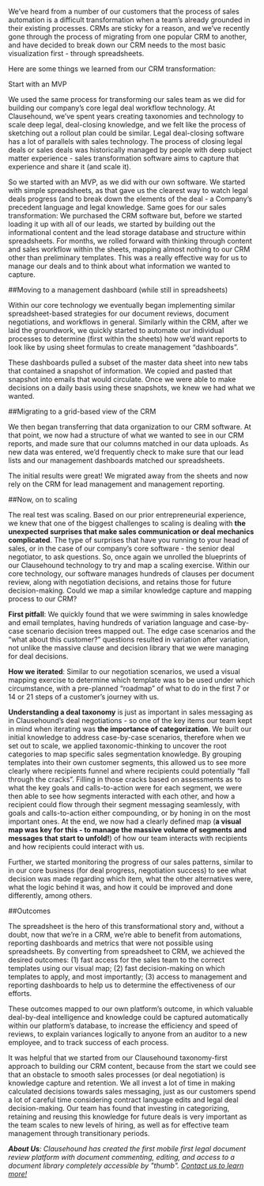 We’ve heard from a number of our customers that the process of sales automation is a difficult transformation when a team’s already grounded in their existing processes. CRMs are sticky for a reason, and we’ve recently gone through the process of migrating from one popular CRM to another, and have decided to break down our CRM needs to the most basic visualization first - through spreadsheets.   

Here are some things we learned from our CRM transformation:

Start with an MVP

We used the same process for transforming our sales team as we did for building our company’s core legal deal workflow technology. At Clausehound, we’ve spent years creating taxonomies and technology to scale deep legal, deal-closing knowledge, and we felt like the process of sketching out a rollout plan could be similar. Legal deal-closing software has a lot of parallels with sales technology. The process of closing legal deals or sales deals was historically managed by people with deep subject matter experience - sales transformation software aims to capture that experience and share it (and scale it). 

So we started with an MVP, as we did with our own software. We started with simple spreadsheets, as that gave us the clearest way to watch legal deals progress (and to break down the elements of the deal - a Company’s precedent language and legal knowledge. Same goes for our sales transformation: We purchased the CRM software but, before we started loading it up with all of our leads, we started by building out the informational content and the lead storage database and structure within spreadsheets. For months, we rolled forward with thinking through content and sales workflow within the sheets, mapping almost nothing to our CRM other than preliminary templates. This was a really effective way for us to manage our deals and to think about what information we wanted to capture.

##Moving to a management dashboard (while still in spreadsheets)

Within our core technology we eventually began implementing similar spreadsheet-based strategies for our document reviews, document negotiations, and workflows in general. Similarly within the CRM, after we laid the groundwork, we quickly started to automate our individual processes to determine (first within the sheets) how we’d want reports to look like by using sheet formulas to create management “dashboards”.

These dashboards pulled a subset of the master data sheet into new tabs that contained a snapshot of information. We copied and pasted that snapshot into emails that would circulate.  Once we were able to make decisions on a daily basis using these snapshots, we knew we had what we wanted.

##Migrating to a grid-based view of the CRM

We then began transferring that data organization to our CRM software. At that point, we now had a structure of what we wanted to see in our CRM reports, and made sure that our columns matched in our data uploads. As new data was entered, we’d frequently check to make sure that our lead lists and our management dashboards matched our spreadsheets.

The initial results were great! We migrated away from the sheets and now rely on the CRM for lead management and management reporting.

##Now, on to scaling

The real test was scaling. Based on our prior entrepreneurial experience, we knew that one of the biggest challenges to scaling is dealing with **the unexpected surprises that make sales communication or deal mechanics complicated**. The type of surprises that have you running to your head of sales, or in the case of our company’s core software - the senior deal negotiator, to ask questions. So, once again we unrolled the blueprints of our Clausehound technology to try and map a scaling exercise. Within our core technology, our software manages hundreds of clauses per document review, along with negotiation decisions, and retains those for future decision-making. Could we map a similar knowledge capture and mapping process to our CRM?  

**First pitfall**: We quickly found that we were swimming in sales knowledge and email templates, having hundreds of variation language and case-by-case scenario decision trees mapped out. The edge case scenarios and the “what about this customer?” questions resulted in variation after variation, not unlike the massive clause and decision library that we were managing for deal decisions.

**How we iterated**: Similar to our negotiation scenarios, we used a visual mapping exercise to determine which template was to be used under which circumstance, with a pre-planned “roadmap” of what to do in the first 7 or 14 or 21 steps of a customer’s journey with us.

**Understanding a deal taxonomy** is just as important in sales messaging as in Clausehound’s deal negotiations - so one of the key items our team kept in mind when iterating was **the importance of categorization**. We built our initial knowledge to address case-by-case scenarios, therefore when we set out to scale, we applied taxonomic-thinking to uncover the  root categories to map specific sales segmentation knowledge. By grouping templates into their own customer segments, this allowed us to see more clearly where recipients funnel and where recipients could potentially “fall through the cracks”. Filling in those cracks based on assessments as to what the key goals and calls-to-action were for each segment, we were then able to see how segments interacted with each other, and how a recipient could flow through their segment messaging seamlessly, with goals and calls-to-action either compounding, or by honing in on the most important ones. At the end, we now had a clearly defined map (**a visual map was key for this - to manage the massive volume of segments and messages that start to unfold!**) of how our team interacts with recipients and how recipients could interact with us.

Further, we started monitoring the progress of our sales patterns, similar to in our core business (for deal progress, negotiation success) to see what decision was made regarding which item, what the other alternatives were, what the logic behind it was, and how it could be improved and done differently, among others.

##Outcomes
  
The spreadsheet is the hero of this transformational story and, without a doubt, now that we’re in a CRM, we’re able to benefit from automations, reporting dashboards and metrics that were not possible using spreadsheets. By converting from spreadsheet to CRM, we achieved the desired outcomes: (1) fast access for the sales team to the correct templates using our visual map; (2) fast decision-making on which templates to apply, and most importantly; (3) access to management and reporting dashboards to help us to determine the effectiveness of our efforts.  

These outcomes mapped to our own platform’s outcome, in which valuable deal-by-deal intelligence and knowledge could be captured automatically within our platform’s database, to increase the efficiency and speed of reviews, to explain variances logically to anyone from an auditor to a new employee, and to track success of each process.

It was helpful that we started from our Clausehound taxonomy-first approach to building our CRM content, because from the start we could see that an obstacle to smooth sales processes (or deal negotiation) is knowledge capture and retention. We all invest a lot of time in making calculated decisions towards sales messaging, just as our customers spend a lot of careful time considering contract language edits and legal deal decision-making. Our team has found that investing in categorizing, retaining and reusing this knowledge for future deals is very important as the team scales to new levels of hiring, as well as for effective team management through transitionary periods.

***About Us**: Clausehound has created the first mobile first legal document review platform with document commenting, editing, and access to a document library completely accessible by "thumb". [Contact us to learn more!](https://calendly.com/maxmessenger/live-demo-clausehound)*
